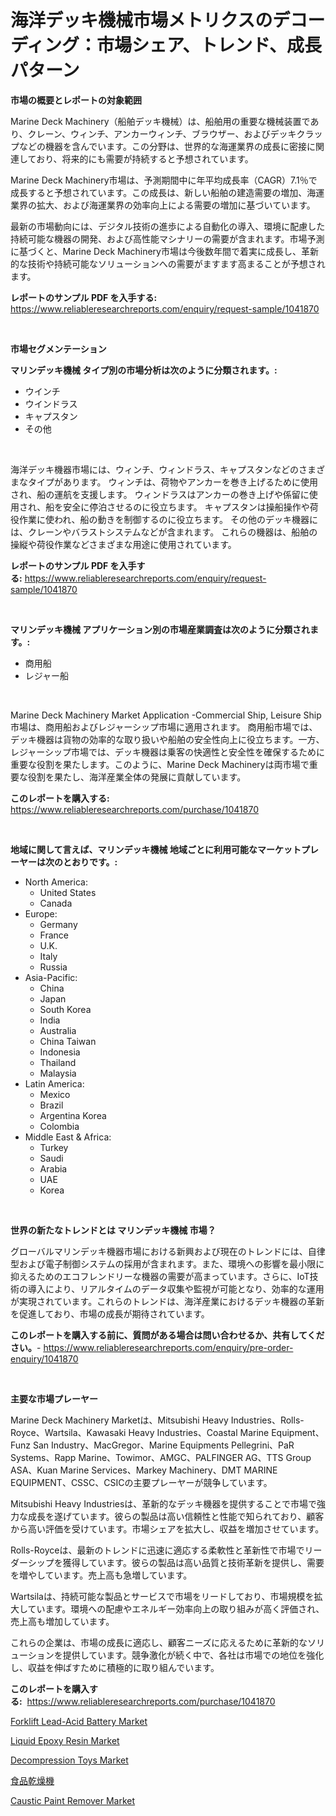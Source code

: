 <p><h1>海洋デッキ機械市場メトリクスのデコーディング：市場シェア、トレンド、成長パターン</h1></p><p><strong>市場の概要とレポートの対象範囲</strong></p>
<p><p>Marine Deck Machinery（船舶デッキ機械）は、船舶用の重要な機械装置であり、クレーン、ウィンチ、アンカーウィンチ、ブラウザー、およびデッキクラップなどの機器を含んでいます。この分野は、世界的な海運業界の成長に密接に関連しており、将来的にも需要が持続すると予想されています。</p><p>Marine Deck Machinery市場は、予測期間中に年平均成長率（CAGR）7.1％で成長すると予想されています。この成長は、新しい船舶の建造需要の増加、海運業界の拡大、および海運業界の効率向上による需要の増加に基づいています。</p><p>最新の市場動向には、デジタル技術の進歩による自動化の導入、環境に配慮した持続可能な機器の開発、および高性能マシナリーの需要が含まれます。市場予測に基づくと、Marine Deck Machinery市場は今後数年間で着実に成長し、革新的な技術や持続可能なソリューションへの需要がますます高まることが予想されます。</p></p>
<p><strong>レポートのサンプル PDF を入手する:</strong> <a href="https://www.reliableresearchreports.com/enquiry/request-sample/1041870">https://www.reliableresearchreports.com/enquiry/request-sample/1041870</a></p>
<p>&nbsp;</p>
<p><strong>市場セグメンテーション</strong></p>
<p><strong>マリンデッキ機械 タイプ別の市場分析は次のように分類されます。:</strong></p>
<p><ul><li>ウインチ</li><li>ウインドラス</li><li>キャプスタン</li><li>その他</li></ul></p>
<p>&nbsp;</p>
<p><p>海洋デッキ機器市場には、ウィンチ、ウィンドラス、キャプスタンなどのさまざまなタイプがあります。 ウィンチは、荷物やアンカーを巻き上げるために使用され、船の運航を支援します。 ウィンドラスはアンカーの巻き上げや係留に使用され、船を安全に停泊させるのに役立ちます。 キャプスタンは操船操作や荷役作業に使われ、船の動きを制御するのに役立ちます。 その他のデッキ機器には、クレーンやバラストシステムなどが含まれます。 これらの機器は、船舶の操縦や荷役作業などさまざまな用途に使用されています。</p></p>
<p><strong>レポートのサンプル PDF を入手する:</strong>&nbsp;<a href="https://www.reliableresearchreports.com/enquiry/request-sample/1041870">https://www.reliableresearchreports.com/enquiry/request-sample/1041870</a></p>
<p>&nbsp;</p>
<p><strong> マリンデッキ機械 アプリケーション別の市場産業調査は次のように分類されます。:</strong></p>
<p><ul><li>商用船</li><li>レジャー船</li></ul></p>
<p>&nbsp;</p>
<p><p>Marine Deck Machinery Market Application -Commercial Ship, Leisure Ship市場は、商用船およびレジャーシップ市場に適用されます。 商用船市場では、デッキ機器は貨物の効率的な取り扱いや船舶の安全性向上に役立ちます。一方、レジャーシップ市場では、デッキ機器は乗客の快適性と安全性を確保するために重要な役割を果たします。このように、Marine Deck Machineryは両市場で重要な役割を果たし、海洋産業全体の発展に貢献しています。</p></p>
<p><strong>このレポートを購入する:</strong>&nbsp; <a href="https://www.reliableresearchreports.com/purchase/1041870">https://www.reliableresearchreports.com/purchase/1041870</a></p>
<p>&nbsp;</p>
<p><strong>地域に関して言えば、マリンデッキ機械 地域ごとに利用可能なマーケットプレーヤーは次のとおりです。:</strong></p>
<p><ul>
    <li>
        North America:
        <ul>
            <li>United States</li>
            <li>Canada</li>
        </ul>
    </li>
    <li>
        Europe:
        <ul>
            <li>Germany</li>
            <li>France</li>
            <li>U.K.</li>
            <li>Italy</li>
            <li>Russia</li>
        </ul>
    </li>
    <li>
        Asia-Pacific:
        <ul>
            <li>China</li>
            <li>Japan</li>
            <li>South Korea</li>
            <li>India</li>
            <li>Australia</li>
            <li>China Taiwan</li>
            <li>Indonesia</li>
            <li>Thailand</li>
            <li>Malaysia</li>
        </ul>
    </li>
    <li>
        Latin America:
        <ul>
            <li>Mexico</li>
            <li>Brazil</li>
            <li>Argentina Korea</li>
            <li>Colombia</li>
        </ul>
    </li>
    <li>
        Middle East & Africa:
        <ul>
            <li>Turkey</li>
            <li>Saudi</li>
            <li>Arabia</li>
            <li>UAE</li>
            <li>Korea</li>
        </ul>
    </li>
    </ul></p>
<p>&nbsp;</p>
<p><strong>世界の新たなトレンドとは マリンデッキ機械 市場？</strong></p>
<p><p>グローバルマリンデッキ機器市場における新興および現在のトレンドには、自律型および電子制御システムの採用が含まれます。また、環境への影響を最小限に抑えるためのエコフレンドリーな機器の需要が高まっています。さらに、IoT技術の導入により、リアルタイムのデータ収集や監視が可能となり、効率的な運用が実現されています。これらのトレンドは、海洋産業におけるデッキ機器の革新を促進しており、市場の成長が期待されています。</p></p>
<p><strong>このレポートを購入する前に、質問がある場合は問い合わせるか、共有してください。</strong>- <a href="https://www.reliableresearchreports.com/enquiry/pre-order-enquiry/1041870">https://www.reliableresearchreports.com/enquiry/pre-order-enquiry/1041870</a></p>
<p>&nbsp;</p>
<p><strong>主要な市場プレーヤー</strong></p>
<p><p>Marine Deck Machinery Marketは、Mitsubishi Heavy Industries、Rolls-Royce、Wartsila、Kawasaki Heavy Industries、Coastal Marine Equipment、Funz San Industry、MacGregor、Marine Equipments Pellegrini、PaR Systems、Rapp Marine、Towimor、AMGC、PALFINGER AG、TTS Group ASA、Kuan Marine Services、Markey Machinery、DMT MARINE EQUIPMENT、CSSC、CSICの主要プレーヤーが競争しています。</p><p>Mitsubishi Heavy Industriesは、革新的なデッキ機器を提供することで市場で強力な成長を遂げています。彼らの製品は高い信頼性と性能で知られており、顧客から高い評価を受けています。市場シェアを拡大し、収益を増加させています。</p><p>Rolls-Royceは、最新のトレンドに迅速に適応する柔軟性と革新性で市場でリーダーシップを獲得しています。彼らの製品は高い品質と技術革新を提供し、需要を増やしています。売上高も急増しています。</p><p>Wartsilaは、持続可能な製品とサービスで市場をリードしており、市場規模を拡大しています。環境への配慮やエネルギー効率向上の取り組みが高く評価され、売上高も増加しています。</p><p>これらの企業は、市場の成長に適応し、顧客ニーズに応えるために革新的なソリューションを提供しています。競争激化が続く中で、各社は市場での地位を強化し、収益を伸ばすために積極的に取り組んでいます。</p></p>
<p><strong>このレポートを購入する:</strong>&nbsp;&nbsp;<a href="https://www.reliableresearchreports.com/purchase/1041870">https://www.reliableresearchreports.com/purchase/1041870</a></p>
<p><p><a href="https://view.publitas.com/reportprime-1/forklift-lead-acid-battery-market-size-2024-2031-global-industrial-analysis-key-geographical-regions-market-share-top-key-players-product-types-and-forecast-research-report/">Forklift Lead-Acid Battery Market</a></p><p><a href="https://github.com/gdfhhhj/Market-Research-Report-List-3/blob/main/liquid-epoxy-resin-market.md">Liquid Epoxy Resin Market</a></p><p><a href="https://issuu.com/reportprime-2/docs/decompression-toys-market-size-2030.pptx">Decompression Toys Market</a></p><p><a href="https://github.com/oqoeusbvpadwjs08/Market-Research-Report-List-1/blob/main/6996570189725.md">食品乾燥機</a></p><p><a href="https://github.com/RichRobinson5/Market-Research-Report-List-4/blob/main/caustic-paint-remover-market.md">Caustic Paint Remover Market</a></p></p>